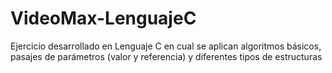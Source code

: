 # VideoMax-LenguajeC
Ejercicio desarrollado en Lenguaje C en cual se aplican algoritmos básicos, pasajes de parámetros (valor y referencia) y diferentes tipos de estructuras
